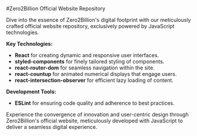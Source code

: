 #Zero2Billion Official Website Repository

Dive into the essence of Zero2Billion's digital footprint with our meticulously crafted official website repository, exclusively powered by JavaScript technologies.

**Key Technologies:**
- **React** for creating dynamic and responsive user interfaces.
- **styled-components** for finely tailored styling of components.
- **react-router-dom** for seamless navigation within the site.
- **react-countup** for animated numerical displays that engage users.
- **react-intersection-observer** for efficient lazy loading of content.

**Development Tools:**
- **ESLint** for ensuring code quality and adherence to best practices.

Experience the convergence of innovation and user-centric design through Zero2Billion's official website, meticulously developed with JavaScript to deliver a seamless digital experience.
